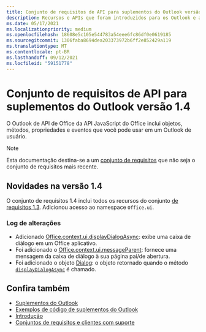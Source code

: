```yaml
---
title: Conjunto de requisitos de API para suplementos do Outlook versão 1.4
description: Recursos e APIs que foram introduzidos para os Outlook e as APIs JavaScript Office como parte da API de Caixa de Correio 1.4.
ms.date: 05/17/2021
ms.localizationpriority: medium
ms.openlocfilehash: 18608e5c105e544783a54eee6fc86df0e0619185
ms.sourcegitcommit: 1306faba8694dea203373972b6ff2e852429a119
ms.translationtype: MT
ms.contentlocale: pt-BR
ms.lasthandoff: 09/12/2021
ms.locfileid: "59151778"
---
```

# <a name="outlook-add-in-api-requirement-set-14"></a>Conjunto de requisitos de API para suplementos do Outlook versão 1.4

O Outlook de API de Office da API JavaScript do Office inclui objetos, métodos, propriedades e eventos que você pode usar em um Outlook de usuário.

> [!NOTE]
> Esta documentação destina-se a um [conjunto de requisitos](../../requirement-sets/outlook-api-requirement-sets.md) que não seja o conjunto de requisitos mais recente.

## <a name="whats-new-in-14"></a>Novidades na versão 1.4

O conjunto de requisitos 1.4 inclui todos os recursos do conjunto [de requisitos 1.3](../requirement-set-1.3/outlook-requirement-set-1.3.md). Adicionou acesso ao namespace `Office.ui`.

### <a name="change-log"></a>Log de alterações

- Adicionado [Office.context.ui.displayDialogAsync](/javascript/api/office/office.ui#displayDialogAsync_startAddress__options__callback_): exibe uma caixa de diálogo em um Office aplicativo.
- Foi adicionado o [Office.context.ui.messageParent](/javascript/api/office/office.ui#messageParent_message__messageOptions_): fornece uma mensagem da caixa de diálogo à sua página pai/de abertura.
- Foi adicionado o objeto [Dialog](/javascript/api/office/office.dialog): o objeto retornado quando o método [`displayDialogAsync`](/javascript/api/office/office.ui#displayDialogAsync_startAddress__options__callback_) é chamado.

## <a name="see-also"></a>Confira também

- [Suplementos do Outlook](../../../outlook/outlook-add-ins-overview.md)
- [Exemplos de código de suplementos do Outlook](https://developer.microsoft.com/outlook/gallery/?filterBy=Outlook,Samples,Add-ins)
- [Introdução](../../../quickstarts/outlook-quickstart.md)
- [Conjuntos de requisitos e clientes com suporte](../../requirement-sets/outlook-api-requirement-sets.md)
